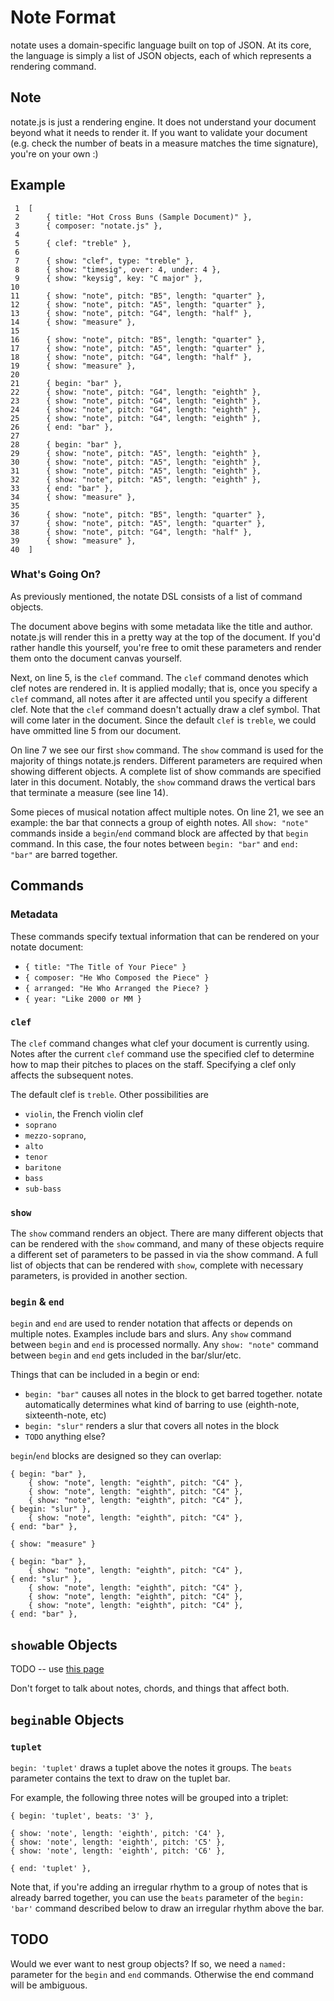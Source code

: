 
Note Format
===========

notate uses a domain-specific language built on top of JSON. At its core, the
language is simply a list of JSON objects, each of which represents a rendering
command.

## Note

notate.js is just a rendering engine. It does not understand your document
beyond what it needs to render it. If you want to validate your document (e.g.
check the number of beats in a measure matches the time signature), you're on
your own :)

## Example

     1  [
     2      { title: "Hot Cross Buns (Sample Document)" },
     3      { composer: "notate.js" },
     4
     5      { clef: "treble" },
     6
     7      { show: "clef", type: "treble" },
     8      { show: "timesig", over: 4, under: 4 },
     9      { show: "keysig", key: "C major" },
    10
    11      { show: "note", pitch: "B5", length: "quarter" },
    12      { show: "note", pitch: "A5", length: "quarter" },
    13      { show: "note", pitch: "G4", length: "half" },
    14      { show: "measure" },
    15
    16      { show: "note", pitch: "B5", length: "quarter" },
    17      { show: "note", pitch: "A5", length: "quarter" },
    18      { show: "note", pitch: "G4", length: "half" },
    19      { show: "measure" },
    20
    21      { begin: "bar" },
    22      { show: "note", pitch: "G4", length: "eighth" },
    23      { show: "note", pitch: "G4", length: "eighth" },
    24      { show: "note", pitch: "G4", length: "eighth" },
    25      { show: "note", pitch: "G4", length: "eighth" },
    26      { end: "bar" },
    27      
    28      { begin: "bar" },
    29      { show: "note", pitch: "A5", length: "eighth" },
    30      { show: "note", pitch: "A5", length: "eighth" },
    31      { show: "note", pitch: "A5", length: "eighth" },
    32      { show: "note", pitch: "A5", length: "eighth" },
    33      { end: "bar" },
    34      { show: "measure" },
    35
    36      { show: "note", pitch: "B5", length: "quarter" },
    37      { show: "note", pitch: "A5", length: "quarter" },
    38      { show: "note", pitch: "G4", length: "half" },
    39      { show: "measure" },
    40  ]

### What's Going On?

As previously mentioned, the notate DSL consists of a list of command objects. 

The document above begins with some metadata like the title and author.
notate.js will render this in a pretty way at the top of the document. If you'd
rather handle this yourself, you're free to omit these parameters and render
them onto the document canvas yourself.

Next, on line 5, is the `clef` command. The `clef` command denotes which clef
notes are rendered in. It is applied modally; that is, once you specify a
`clef` command, all notes after it are affected until you specify a different
clef. Note that the `clef` command doesn't actually draw a clef symbol. That
will come later in the document. Since the default `clef` is `treble`, we could
have ommitted line 5 from our document.

On line 7 we see our first `show` command. The `show` command is used for the
majority of things notate.js renders. Different parameters are required when
showing different objects. A complete list of show commands are specified later
in this document. Notably, the `show` command draws the vertical bars that
terminate a measure (see line 14).

Some pieces of musical notation affect multiple notes. On line 21, we see an
example: the bar that connects a group of eighth notes. All `show: "note"`
commands inside a `begin`/`end` command block are affected by that `begin`
command. In this case, the four notes between `begin: "bar"` and `end: "bar"`
are barred together.

## Commands

### Metadata

These commands specify textual information that can be rendered on your notate
document:

* `{ title: "The Title of Your Piece" }`
* `{ composer: "He Who Composed the Piece" }`
* `{ arranged: "He Who Arranged the Piece? }`
* `{ year: "Like 2000 or MM }`

### `clef`

The `clef` command changes what clef your document is currently using. Notes
after the current `clef` command use the specified clef to determine how to map
their pitches to places on the staff. Specifying a clef only affects the
subsequent notes.

The default clef is `treble`. Other possibilities are 

* `violin`, the French violin clef
* `soprano`
* `mezzo-soprano`,
* `alto`
* `tenor`
* `baritone`
* `bass`
* `sub-bass`

### `show`

The `show` command renders an object. There are many different objects that can
be rendered with the `show` command, and many of these objects require a
different set of parameters to be passed in via the show command. A full list
of objects that can be rendered with `show`, complete with necessary
parameters, is provided in another section.

### `begin` & `end`

`begin` and `end` are used to render notation that affects or depends on
multiple notes. Examples include bars and slurs. Any `show` command between
`begin` and `end` is processed normally. Any `show: "note"` command between
`begin` and `end` gets included in the bar/slur/etc.

Things that can be included in a begin or end:

* `begin: "bar"` causes all notes in the block to get barred together. notate
  automatically determines what kind of barring to use (eighth-note,
  sixteenth-note, etc)
* `begin: "slur"` renders a slur that covers all notes in the block
* `TODO` anything else?

`begin`/`end` blocks are designed so they can overlap:

    { begin: "bar" },
        { show: "note", length: "eighth", pitch: "C4" },
        { show: "note", length: "eighth", pitch: "C4" },
        { show: "note", length: "eighth", pitch: "C4" },
    { begin: "slur" },
        { show: "note", length: "eighth", pitch: "C4" },
    { end: "bar" },

    { show: "measure" }

    { begin: "bar" },
        { show: "note", length: "eighth", pitch: "C4" },
    { end: "slur" },
        { show: "note", length: "eighth", pitch: "C4" },
        { show: "note", length: "eighth", pitch: "C4" },
        { show: "note", length: "eighth", pitch: "C4" },
    { end: "bar" },

## `show`able Objects

TODO -- use [this page](http://en.wikipedia.org/wiki/List_of_musical_symbols) 

Don't forget to talk about notes, chords, and things that affect both.

## `begin`able Objects

### `tuplet`

`begin: 'tuplet'` draws a tuplet above the notes it groups. The `beats`
parameter contains the text to draw on the tuplet bar.

For example, the following three notes will be grouped into a triplet:

    { begin: 'tuplet', beats: '3' },
    
    { show: 'note', length: 'eighth', pitch: 'C4' },
    { show: 'note', length: 'eighth', pitch: 'C5' },
    { show: 'note', length: 'eighth', pitch: 'C6' },

    { end: 'tuplet' },

Note that, if you're adding an irregular rhythm to a group of notes that is
already barred together, you can use the `beats` parameter of the `begin:
'bar'` command described below to draw an irregular rhythm above the bar.

## TODO

Would we ever want to nest group objects? If so, we need a `named: ` parameter
for the `begin` and `end` commands. Otherwise the end command will be
ambiguous.

